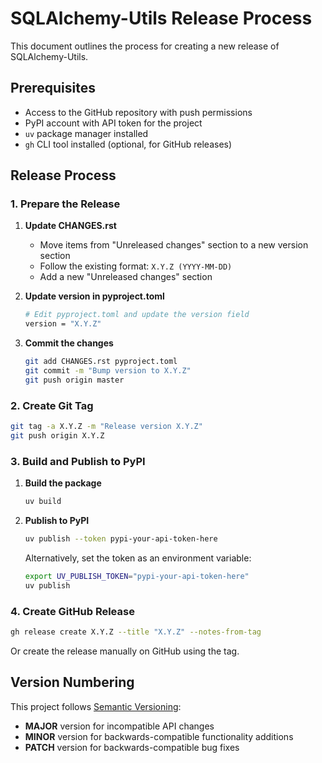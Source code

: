 # SQLAlchemy-Utils Release Process

This document outlines the process for creating a new release of SQLAlchemy-Utils.

## Prerequisites

- Access to the GitHub repository with push permissions
- PyPI account with API token for the project
- `uv` package manager installed
- `gh` CLI tool installed (optional, for GitHub releases)

## Release Process

### 1. Prepare the Release

1. **Update CHANGES.rst**
   - Move items from "Unreleased changes" section to a new version section
   - Follow the existing format: `X.Y.Z (YYYY-MM-DD)`
   - Add a new "Unreleased changes" section

2. **Update version in pyproject.toml**
   ```bash
   # Edit pyproject.toml and update the version field
   version = "X.Y.Z"
   ```

3. **Commit the changes**
   ```bash
   git add CHANGES.rst pyproject.toml
   git commit -m "Bump version to X.Y.Z"
   git push origin master
   ```

### 2. Create Git Tag

```bash
git tag -a X.Y.Z -m "Release version X.Y.Z"
git push origin X.Y.Z
```

### 3. Build and Publish to PyPI

1. **Build the package**
   ```bash
   uv build
   ```

2. **Publish to PyPI**
   ```bash
   uv publish --token pypi-your-api-token-here
   ```

   Alternatively, set the token as an environment variable:
   ```bash
   export UV_PUBLISH_TOKEN="pypi-your-api-token-here"
   uv publish
   ```

### 4. Create GitHub Release

```bash
gh release create X.Y.Z --title "X.Y.Z" --notes-from-tag
```

Or create the release manually on GitHub using the tag.

## Version Numbering

This project follows [Semantic Versioning](https://semver.org/):
- **MAJOR** version for incompatible API changes
- **MINOR** version for backwards-compatible functionality additions
- **PATCH** version for backwards-compatible bug fixes
